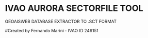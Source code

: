 # IVAO AURORA SECTORFILE TOOL
GEOAISWEB DATABASE EXTRACTOR TO .SCT FORMAT

#Created by Fernando Marini - IVAO ID 249151
